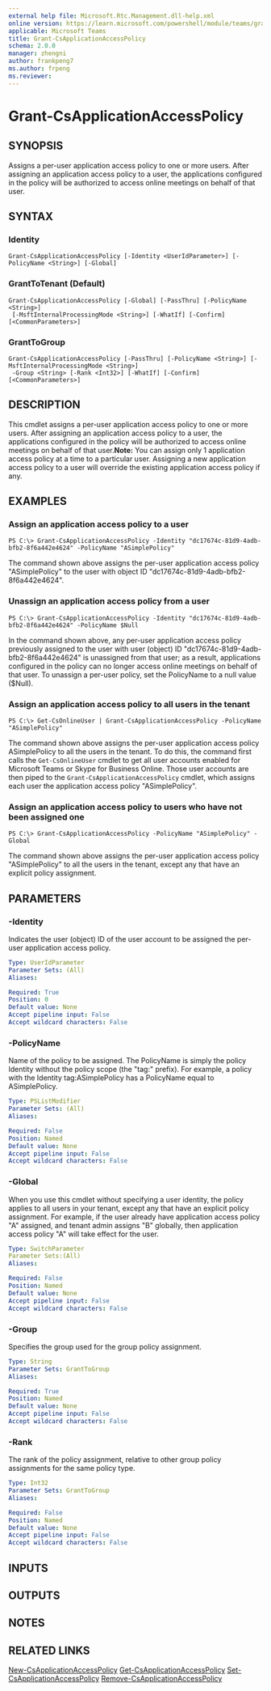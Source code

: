 ```yaml
---
external help file: Microsoft.Rtc.Management.dll-help.xml
online version: https://learn.microsoft.com/powershell/module/teams/grant-csapplicationaccesspolicy
applicable: Microsoft Teams
title: Grant-CsApplicationAccessPolicy
schema: 2.0.0
manager: zhengni
author: frankpeng7
ms.author: frpeng
ms.reviewer:
---
```


# Grant-CsApplicationAccessPolicy

## SYNOPSIS

Assigns a per-user application access policy to one or more users. After assigning an application access policy to a user, the applications configured in the policy will be authorized to access online meetings on behalf of that user.

## SYNTAX

### Identity

```
Grant-CsApplicationAccessPolicy [-Identity <UserIdParameter>] [-PolicyName <String>] [-Global]
```

### GrantToTenant (Default)
```
Grant-CsApplicationAccessPolicy [-Global] [-PassThru] [-PolicyName <String>]
 [-MsftInternalProcessingMode <String>] [-WhatIf] [-Confirm] [<CommonParameters>]
```

### GrantToGroup
```
Grant-CsApplicationAccessPolicy [-PassThru] [-PolicyName <String>] [-MsftInternalProcessingMode <String>]
 -Group <String> [-Rank <Int32>] [-WhatIf] [-Confirm] [<CommonParameters>]
```

## DESCRIPTION

This cmdlet assigns a per-user application access policy to one or more users. After assigning an application access policy to a user, the applications configured in the policy will be authorized to access online meetings on behalf of that user.**Note:** You can assign only 1 application access policy at a time to a particular user. Assigning a new application access policy to a user will override the existing application access policy if any.

## EXAMPLES

### Assign an application access policy to a user

```
PS C:\> Grant-CsApplicationAccessPolicy -Identity "dc17674c-81d9-4adb-bfb2-8f6a442e4624" -PolicyName "ASimplePolicy"
```

The command shown above assigns the per-user application access policy "ASimplePolicy" to the user with object ID "dc17674c-81d9-4adb-bfb2-8f6a442e4624".

### Unassign an application access policy from a user

```
PS C:\> Grant-CsApplicationAccessPolicy -Identity "dc17674c-81d9-4adb-bfb2-8f6a442e4624" -PolicyName $Null
```

In the command shown above, any per-user application access policy previously assigned to the user with user (object) ID "dc17674c-81d9-4adb-bfb2-8f6a442e4624" is unassigned from that user; as a result, applications configured in the policy can no longer access online meetings on behalf of that user. To unassign a per-user policy, set the PolicyName to a null value ($Null).

### Assign an application access policy to all users in the tenant

```
PS C:\> Get-CsOnlineUser | Grant-CsApplicationAccessPolicy -PolicyName "ASimplePolicy"
```

The command shown above assigns the per-user application access policy ASimplePolicy to all the users in the tenant. To do this, the command first calls the `Get-CsOnlineUser` cmdlet to get all user accounts enabled for Microsoft Teams or Skype for Business Online. Those user accounts are then piped to the `Grant-CsApplicationAccessPolicy` cmdlet, which assigns each user the application access policy "ASimplePolicy".

### Assign an application access policy to users who have not been assigned one

```
PS C:\> Grant-CsApplicationAccessPolicy -PolicyName "ASimplePolicy" -Global
```

The command shown above assigns the per-user application access policy "ASimplePolicy" to all the users in the tenant, except any that have an explicit policy assignment.

## PARAMETERS

### -Identity

Indicates the user (object) ID of the user account to be assigned the per-user application access policy.

```yaml
Type: UserIdParameter
Parameter Sets: (All)
Aliases: 

Required: True
Position: 0
Default value: None
Accept pipeline input: False
Accept wildcard characters: False
```

### -PolicyName

Name of the policy to be assigned. The PolicyName is simply the policy Identity without the policy scope (the "tag:" prefix). For example, a policy with the Identity tag:ASimplePolicy has a PolicyName equal to ASimplePolicy.

```yaml
Type: PSListModifier
Parameter Sets: (All)
Aliases:

Required: False
Position: Named
Default value: None
Accept pipeline input: False
Accept wildcard characters: False
```

### -Global

When you use this cmdlet without specifying a user identity, the policy applies to all users in your tenant, except any that have an explicit policy assignment. For example, if the user already have application access policy "A" assigned, and tenant admin assigns "B" globally, then application access policy "A" will take effect for the user.

```yaml
Type: SwitchParameter
Parameter Sets:(All)
Aliases:

Required: False
Position: Named
Default value: None
Accept pipeline input: False
Accept wildcard characters: False
```

### -Group
Specifies the group used for the group policy assignment.

```yaml
Type: String
Parameter Sets: GrantToGroup
Aliases:

Required: True
Position: Named
Default value: None
Accept pipeline input: False
Accept wildcard characters: False
```

### -Rank
The rank of the policy assignment, relative to other group policy assignments for the same policy type.

```yaml
Type: Int32
Parameter Sets: GrantToGroup
Aliases:

Required: False
Position: Named
Default value: None
Accept pipeline input: False
Accept wildcard characters: False
```

## INPUTS

## OUTPUTS

## NOTES

## RELATED LINKS

[New-CsApplicationAccessPolicy](New-CsApplicationAccessPolicy.md)
[Get-CsApplicationAccessPolicy](Get-CsApplicationAccessPolicy.md)
[Set-CsApplicationAccessPolicy](Set-CsApplicationAccessPolicy.md)
[Remove-CsApplicationAccessPolicy](Remove-CsApplicationAccessPolicy.md)
